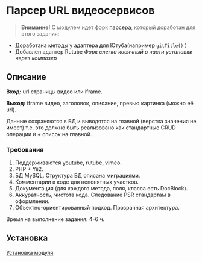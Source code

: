 # Парсер URL видеосервисов

> **Внимание!** С модулем идет форк [парсера](https://github.com/Maksclub/php-video-url-parser), который доработан для этого задания:
* Доработана методы у адаптера для Ютуба(например ```gitTitle()``` )
* Добавлен адаптер Rutube
*Форк слегка косячный в части установки через композер*


## Описание
**Вход:** url страницы видео или iframe.

**Выход:** iframe видео, заголовок, описание, превью картинка (можно её url).

Данные сохраняются в БД и выводятся на главной (верстка значения не имеет) т.е. это должно быть реализовано как стандартные CRUD операции и + список на главной.


### Требования

1. Поддерживаются youtube, rutube, vimeo.
2. PHP + Yii2.
3. БД MySQL. Структура БД  описана миграциями.
4. Комментарии в коде для непонятных участков.
5. Документация (для каждого метода, поля, класса есть DocBlock).
6. Аккуратность, чистота кода. Следование PSR стандартам в оформлении.
7. Объектно-ориентированный подход. Прозрачная архитектура.

Время на выполнение задания: 4-6 ч.


## Установка

[Установка модуля](docs/install.md)


